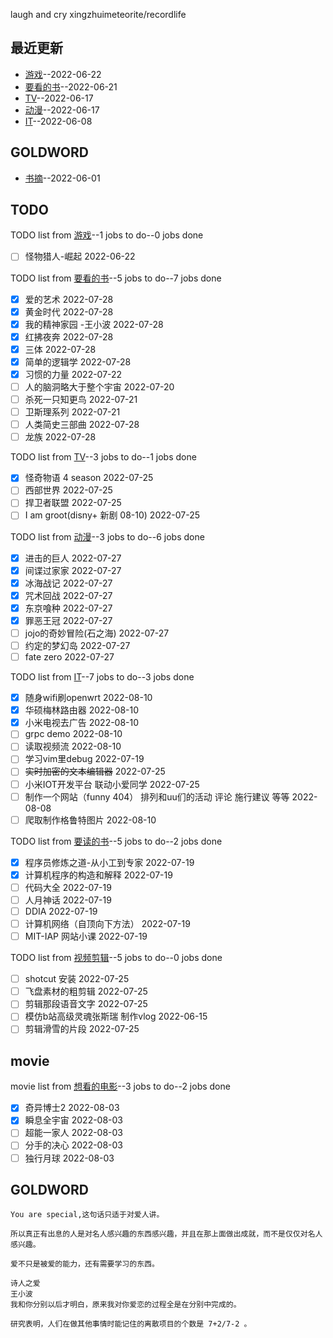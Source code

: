 
laugh and cry
xingzhuimeteorite/recordlife
## 最近更新
- [游戏](https://github.com/xingzhuimeteorite/recordlife/issues/11)--2022-06-22
- [要看的书](https://github.com/xingzhuimeteorite/recordlife/issues/10)--2022-06-21
- [TV](https://github.com/xingzhuimeteorite/recordlife/issues/9)--2022-06-17
- [动漫](https://github.com/xingzhuimeteorite/recordlife/issues/8)--2022-06-17
- [IT](https://github.com/xingzhuimeteorite/recordlife/issues/7)--2022-06-08
## GOLDWORD
- [书摘](https://github.com/xingzhuimeteorite/recordlife/issues/2)--2022-06-01
## TODO
TODO list from [游戏](https://github.com/xingzhuimeteorite/recordlife/issues/11)--1 jobs to do--0 jobs done
- [ ]  怪物猎人-崛起 2022-06-22

TODO list from [要看的书](https://github.com/xingzhuimeteorite/recordlife/issues/10)--5 jobs to do--7 jobs done
- [x] 爱的艺术 2022-07-28
- [x] 黄金时代 2022-07-28
- [x] 我的精神家园  -王小波 2022-07-28
- [x] 红拂夜奔 2022-07-28
- [x] 三体 2022-07-28
- [x] 简单的逻辑学 2022-07-28
- [x] 习惯的力量 2022-07-22
- [ ] 人的脑洞略大于整个宇宙 2022-07-20
- [ ] 杀死一只知更鸟  2022-07-21
- [ ] 卫斯理系列 2022-07-21
- [ ] 人类简史三部曲
 2022-07-28
- [ ] 龙族 2022-07-28

TODO list from [TV](https://github.com/xingzhuimeteorite/recordlife/issues/9)--3 jobs to do--1 jobs done
- [x] 怪奇物语 4 season 2022-07-25
- [ ] 西部世界 2022-07-25
- [ ] 捍卫者联盟 2022-07-25
- [ ] I am groot(disny+ 新剧 08-10) 2022-07-25

TODO list from [动漫](https://github.com/xingzhuimeteorite/recordlife/issues/8)--3 jobs to do--6 jobs done
- [x] 进击的巨人 2022-07-27
- [x] 间谍过家家 2022-07-27
- [x] 冰海战记 2022-07-27
- [x] 咒术回战  2022-07-27
- [x] 东京喰种 2022-07-27
- [x] 罪恶王冠 2022-07-27
- [ ] jojo的奇妙冒险(石之海) 2022-07-27
- [ ] 约定的梦幻岛 2022-07-27
- [ ] fate zero 2022-07-27

TODO list from [IT](https://github.com/xingzhuimeteorite/recordlife/issues/7)--7 jobs to do--3 jobs done
- [x] 随身wifi刷openwrt 2022-08-10
- [x] 华硕梅林路由器 2022-08-10
- [x] 小米电视去广告 2022-08-10
- [ ] grpc demo 2022-08-10
- [ ] 读取视频流  2022-08-10
- [ ] 学习vim里debug 2022-07-19
- [ ] ~~实时加密的文本编辑器~~ 2022-07-25
- [ ] 小米IOT开发平台  联动小爱同学 2022-07-25
- [ ] 制作一个网站（funny 404） 排列和uu们的活动  评论 施行建议 等等  2022-08-08
- [ ] 爬取制作格鲁特图片 2022-08-10

TODO list from [要读的书](https://github.com/xingzhuimeteorite/recordlife/issues/6)--5 jobs to do--2 jobs done
- [x] 程序员修炼之道-从小工到专家 2022-07-19
- [x] 计算机程序的构造和解释 2022-07-19
- [ ] 代码大全 2022-07-19
- [ ] 人月神话  2022-07-19
- [ ] DDIA 2022-07-19
- [ ] 计算机网络（自顶向下方法） 2022-07-19
- [ ] MIT-IAP 网站小课  2022-07-19

TODO list from [视频剪辑](https://github.com/xingzhuimeteorite/recordlife/issues/4)--5 jobs to do--0 jobs done
- [ ] shotcut 安装 2022-07-25
- [ ] 飞盘素材的粗剪辑 2022-07-25
- [ ]  剪辑那段语音文字 2022-07-25
- [ ] 模仿b站高级灵魂张斯瑞 制作vlog 2022-06-15
- [ ] 剪辑滑雪的片段 2022-07-25

## movie
movie list from [想看的电影](https://github.com/xingzhuimeteorite/recordlife/issues/5)--3 jobs to do--2 jobs done
- [x] 奇异博士2 2022-08-03
- [x] 瞬息全宇宙 2022-08-03
- [ ] 超能一家人 2022-08-03
- [ ] 分手的决心 2022-08-03
- [ ] 独行月球 2022-08-03

## GOLDWORD
 ```
You are special,这句话只适于对爱人讲。
```
```
所以真正有出息的人是对名人感兴趣的东西感兴趣，并且在那上面做出成就，而不是仅仅对名人感兴趣。
```
```
爱不只是被爱的能力，还有需要学习的东西。
```
```
诗人之爱 
王小波
我和你分别以后才明白，原来我对你爱恋的过程全是在分别中完成的。
```
```
研究表明，人们在做其他事情时能记住的离散项目的个数是 7+2/7-2 。 
```
